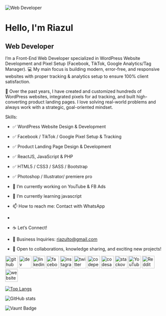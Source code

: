 ![Web Developer](https://scontent.fdac3-2.fna.fbcdn.net/v/t39.30808-6/538610748_1309126734330138_1914438293826567959_n.jpg?_nc_cat=101&ccb=1-7&_nc_sid=a5f93a&_nc_eui2=AeFB_GyUBqpnyHmDdNYBPMqniXBjr9PJxqCJcGOv08nGoJVXxzIxPNqJwEbug73jijV6-mkfegeoKwPyY3tCZhHl&_nc_ohc=_tqSr3zT_5IQ7kNvwFu9Owq&_nc_oc=AdngKv6vonqbkiwg2OvJZDqwVgIhJ6jGLMIQSK8sXHjxlcLaF1s3_iFEQyMN5xvJHuPJ0ly9h6Ykcf02rhI8Vlzr&_nc_zt=23&_nc_ht=scontent.fdac3-2.fna&_nc_gid=6XYRyELFSLJ0HJYrFEmiVQ&oh=00_AfV7uOPpQvs8R9abWocPCLNlAojM8KPLft8XuPzl34FJ-g&oe=68B5A3C4)

# Hello, I'm Riazul
## Web Developer


 I’m a Front-End Web Developer specialized in WordPress Website Development and Pixel Setup (Facebook, TikTok, Google Analytics/Tag Manager).
💻 My main focus is building modern, error-free, and responsive websites with proper tracking & analytics setup to ensure 100% client satisfaction.

🚀 Over the past years, I have created and customized hundreds of WordPress websites, integrated pixels for ad tracking, and built high-converting product landing pages. I love solving real-world problems and always work with a strategic, goal-oriented mindset.

Skills:

- ✅ WordPress Website Design & Development 
- ✅ Facebook / TikTok / Google Pixel Setup & Tracking 
- ✅ Product Landing Page Design & Development 
- ✅ ReactJS, JavaScript & PHP 
- ✅ HTML5 / CSS3 / SASS / Bootstrap  
- ✅ Photoshop / Illustrator/ premiere pro

- 🔭 I’m currently working on YouTube & FB Ads  
- 🌱 I’m currently learning javascript 
- 📫 How to reach me: Contact with WhatsApp
-   
- ☕ Let’s Connect!
- 📧 Business Inquiries: riazulto@gmail.com
- 💬 Open to collaborations, knowledge sharing, and exciting new projects!

[<img src='https://cdn.jsdelivr.net/npm/simple-icons@3.0.1/icons/github.svg' alt='github' height='40'>](https://github.com/RiazulOn)  [<img src='https://cdn.jsdelivr.net/npm/simple-icons@3.0.1/icons/dev-dot-to.svg' alt='dev' height='40'>](https://dev.to/RiazulOn)  [<img src='https://cdn.jsdelivr.net/npm/simple-icons@3.0.1/icons/linkedin.svg' alt='linkedin' height='40'>](https://www.linkedin.com/in/RiazulOn/)  [<img src='https://cdn.jsdelivr.net/npm/simple-icons@3.0.1/icons/facebook.svg' alt='facebook' height='40'>](https://www.facebook.com/RiazulOn)  [<img src='https://cdn.jsdelivr.net/npm/simple-icons@3.0.1/icons/instagram.svg' alt='instagram' height='40'>](https://www.instagram.com/RiazulOn/)  [<img src='https://cdn.jsdelivr.net/npm/simple-icons@3.0.1/icons/twitter.svg' alt='twitter' height='40'>](https://twitter.com/RiazulOn)  [<img src='https://cdn.jsdelivr.net/npm/simple-icons@3.0.1/icons/codepen.svg' alt='codepen' height='40'>](https://codepen.io/RiazulOn)  [<img src='https://cdn.jsdelivr.net/npm/simple-icons@3.0.1/icons/codesandbox.svg' alt='codesandbox' height='40'>](https://codesandbox.io/u/RiazulOn)  [<img src='https://cdn.jsdelivr.net/npm/simple-icons@3.0.1/icons/stackoverflow.svg' alt='stackoverflow' height='40'>](https://stackoverflow.com/users/RiazulOn)  [<img src='https://cdn.jsdelivr.net/npm/simple-icons@3.0.1/icons/youtube.svg' alt='YouTube' height='40'>](https://www.youtube.com/channel/RiazulOn)  [<img src='https://cdn.jsdelivr.net/npm/simple-icons@3.0.1/icons/reddit.svg' alt='Reddit' height='40'>](https://www.reddit.com/user/RiazulOn)  [<img src='https://cdn.jsdelivr.net/npm/simple-icons@3.0.1/icons/icloud.svg' alt='website' height='40'>](Riazul)  

[![Top Langs](https://github-readme-stats.vercel.app/api/top-langs/?username=RiazulOn)](https://github.com/anuraghazra/github-readme-stats)

![GitHub stats](https://github-readme-stats.vercel.app/api?username=RiazulOn&show_icons=true&count_private=true)  

![Vaunt Badge](https://api.vaunt.dev/v1/github/entities/RiazulOn/contributions?format=svg&private=true)  

